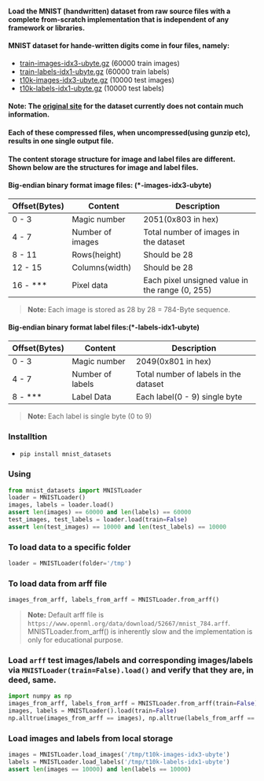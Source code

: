 #### Load the MNIST (handwritten) dataset from raw source files with a complete from-scratch implementation that is independent of any framework or libraries.

#### MNIST dataset for hande-written digits come in four files, namely:
* [train-images-idx3-ubyte.gz](https://storage.googleapis.com/cvdf-datasets/mnist/train-images-idx3-ubyte.gz) (60000 train images)
* [train-labels-idx1-ubyte.gz](https://storage.googleapis.com/cvdf-datasets/mnist/train-labels-idx1-ubyte.gz) (60000 train labels)
* [t10k-images-idx3-ubyte.gz](https://storage.googleapis.com/cvdf-datasets/mnist/t10k-images-idx3-ubyte.gz)  (10000 test images)
* [t10k-labels-idx1-ubyte.gz](https://storage.googleapis.com/cvdf-datasets/mnist/t10k-labels-idx1-ubyte.gz)  (10000 test labels)

#### Note: The [original site](http://yann.lecun.com/exdb/mnist/) for the dataset currently does not contain much information.

#### Each of these compressed files, when uncompressed(using gunzip etc), results in one single output file.

#### The content storage structure for image and label files are different. Shown below are the structures for image and label files.
#### Big-endian binary format image files: (*-images-idx3-ubyte)
| Offset(Bytes)  | Content  | Description  |
|-----------|-----------|-----------|
| 0 - 3     | Magic number        | 2051(0x803 in hex)    |
| 4 - 7     | Number of images    | Total number of images in the dataset    |
| 8 - 11    | Rows(height)        | Should be 28    |
| 12 - 15   | Columns(width)      | Should be 28    |
| 16 - ***  | Pixel data          | Each pixel unsigned value in the range (0, 255)    |

> **Note:** Each image is stored as 28 by 28 = 784-Byte sequence.
#### Big-endian binary format label files:(*-labels-idx1-ubyte)
| Offset(Bytes)  | Content  | Description  |
|-----------|-----------|-----------|
| 0 - 3     | Magic number        | 2049(0x801 in hex)    |
| 4 - 7     | Number of labels    | Total number of labels in the dataset    |
| 8 - ***    | Label Data        | Each label(0 - 9) single byte    |
> **Note:** Each label is single byte (0 to 9)

### Installtion
* `pip install mnist_datasets`

### Using
  ```python
from mnist_datasets import MNISTLoader
loader = MNISTLoader()
images, labels = loader.load()
assert len(images) == 60000 and len(labels) == 60000
test_images, test_labels = loader.load(train=False)
assert len(test_images) == 10000 and len(test_labels) == 10000
```
### To load data to a specific folder
  ```python
loader = MNISTLoader(folder='/tmp')
```

### To load data from arff file
  ```python
images_from_arff, labels_from_arff = MNISTLoader.from_arff()
```
> **Note:** Default arff file is `https://www.openml.org/data/download/52667/mnist_784.arff`.
> MNISTLoader.from_arff() is inherently slow and the implementation is only for educational purpose.

### Load `arff` **test images**/labels and corresponding images/labels via `MNISTLoader(train=False).load()` and verify that they are, in deed, same.
  ```python
import numpy as np
images_from_arff, labels_from_arff = MNISTLoader.from_arff(train=False)
images, labels = MNISTLoader().load(train=False)
np.alltrue(images_from_arff == images), np.alltrue(labels_from_arff == labels)
```
### Load images and labels from local storage
  ```python
images = MNISTLoader.load_images('/tmp/t10k-images-idx3-ubyte')
labels = MNISTLoader.load_labels('/tmp/t10k-labels-idx1-ubyte')
assert len(images == 10000) and len(labels == 10000)
```
